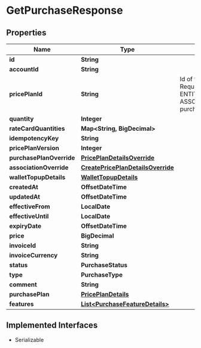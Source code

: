 

# GetPurchaseResponse


## Properties

| Name | Type | Description | Notes |
|------------ | ------------- | ------------- | -------------|
|**id** | **String** |  |  |
|**accountId** | **String** |  |  |
|**pricePlanId** | **String** | Id of the price plan, Required for ENTITLEMENT_GRANT, ASSOCIATION purchase |  [optional] |
|**quantity** | **Integer** |  |  [optional] |
|**rateCardQuantities** | **Map&lt;String, BigDecimal&gt;** |  |  [optional] |
|**idempotencyKey** | **String** |  |  [optional] |
|**pricePlanVersion** | **Integer** |  |  [optional] |
|**purchasePlanOverride** | [**PricePlanDetailsOverride**](PricePlanDetailsOverride.md) |  |  [optional] |
|**associationOverride** | [**CreatePricePlanDetailsOverride**](CreatePricePlanDetailsOverride.md) |  |  [optional] |
|**walletTopupDetails** | [**WalletTopupDetails**](WalletTopupDetails.md) |  |  [optional] |
|**createdAt** | **OffsetDateTime** |  |  |
|**updatedAt** | **OffsetDateTime** |  |  [optional] |
|**effectiveFrom** | **LocalDate** |  |  [optional] |
|**effectiveUntil** | **LocalDate** |  |  [optional] |
|**expiryDate** | **OffsetDateTime** |  |  [optional] |
|**price** | **BigDecimal** |  |  [optional] |
|**invoiceId** | **String** |  |  [optional] |
|**invoiceCurrency** | **String** |  |  [optional] |
|**status** | **PurchaseStatus** |  |  |
|**type** | **PurchaseType** |  |  |
|**comment** | **String** |  |  [optional] |
|**purchasePlan** | [**PricePlanDetails**](PricePlanDetails.md) |  |  [optional] |
|**features** | [**List&lt;PurchaseFeatureDetails&gt;**](PurchaseFeatureDetails.md) |  |  [optional] |


## Implemented Interfaces

* Serializable


